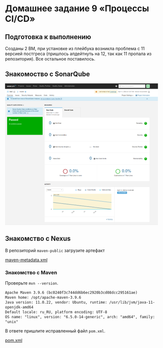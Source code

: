 # Домашнее задание 9 «Процессы CI/CD»

## Подготовка к выполнению

Созданы 2 ВМ, при установке из плейбука возникла проблема с 11 версией постгреса (пришлось апдейтнуть на 12, так как 11 пропала из репозитория). Все остальное поставилось.

## Знакомоство с SonarQube

![alt text](SonarQube.png)

## Знакомство с Nexus

В репозиторий `maven-public` загрузите артефакт 

[maven-metadata.xml](maven-metadata.xml)

### Знакомство с Maven

Проверьте `mvn --version`.

```
Apache Maven 3.9.6 (bc0240f3c744dd6b6ec2920b3cd08dcc295161ae)
Maven home: /opt/apache-maven-3.9.6
Java version: 11.0.22, vendor: Ubuntu, runtime: /usr/lib/jvm/java-11-openjdk-amd64
Default locale: ru_RU, platform encoding: UTF-8
OS name: "linux", version: "6.5.0-14-generic", arch: "amd64", family: "unix"
```

В ответе пришлите исправленный файл `pom.xml`.

[pom.xml](mvn/pom.xml)

